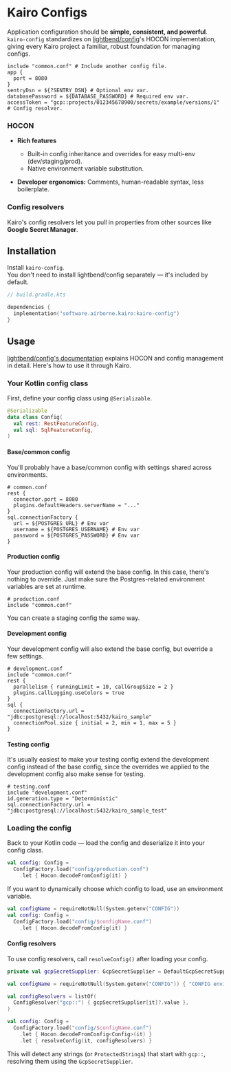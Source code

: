 # Kairo Configs

Application configuration should be **simple, consistent, and powerful**.\
`kairo-config` standardizes on [lightbend/config](https://github.com/lightbend/config)'s HOCON implementation,
giving every Kairo project a familiar, robust foundation for managing configs.

```hocon
include "common.conf" # Include another config file.
app {
  port = 8080
}
sentryDsn = ${?SENTRY_DSN} # Optional env var.
databasePassword = ${DATABASE_PASSWORD} # Required env var.
accessToken = "gcp::projects/012345678900/secrets/example/versions/1" # Config resolver.
```

### HOCON

- **Rich features**
  - Built-in config inheritance and overrides for easy multi-env (dev/staging/prod).
  - Native environment variable substitution.

- **Developer ergonomics:** Comments, human-readable syntax, less boilerplate.

### Config resolvers

Kairo's config resolvers let you pull in properties from other sources
like **Google Secret Manager**.

## Installation

Install `kairo-config`.\
You don't need to install lightbend/config separately —
it's included by default.

```kotlin
// build.gradle.kts

dependencies {
  implementation("software.airborne.kairo:kairo-config")
}
```

## Usage

[lightbend/config's documentation](https://github.com/lightbend/config)
explains HOCON and config management in detail.
Here's how to use it through Kairo.

### Your Kotlin config class

First, define your config class using `@Serializable`.

```kotlin
@Serializable
data class Config(
  val rest: RestFeatureConfig,
  val sql: SqlFeatureConfig,
)
```

#### Base/common config

You'll probably have a base/common config with settings shared across environments.

```hocon
# common.conf
rest {
  connector.port = 8080
  plugins.defaultHeaders.serverName = "..."
}
sql.connectionFactory {
  url = ${POSTGRES_URL} # Env var
  username = ${POSTGRES_USERNAME} # Env var
  password = ${POSTGRES_PASSWORD} # Env var
}
```

#### Production config

Your production config will extend the base config.
In this case, there's nothing to override.
Just make sure the Postgres-related environment variables are set at runtime.

```hocon
# production.conf
include "common.conf"
```

You can create a staging config the same way.

#### Development config

Your development config will also extend the base config,
but override a few settings.

```hocon
# development.conf
include "common.conf"
rest {
  parallelism { runningLimit = 10, callGroupSize = 2 }
  plugins.callLogging.useColors = true
}
sql {
  connectionFactory.url = "jdbc:postgresql://localhost:5432/kairo_sample"
  connectionPool.size { initial = 2, min = 1, max = 5 }
}
```

#### Testing config

It's usually easiest to make your testing config extend the development config instead of the base config,
since the overrides we applied to the development config also make sense for testing.

```hocon
# testing.conf
include "development.conf"
id.generation.type = "Deterministic"
sql.connectionFactory.url = "jdbc:postgresql://localhost:5432/kairo_sample_test"
```

### Loading the config

Back to your Kotlin code — load the config and deserialize it into your config class.

```kotlin
val config: Config =
  ConfigFactory.load("config/production.conf")
    .let { Hocon.decodeFromConfig(it) }
```

If you want to dynamically choose which config to load, use an environment variable.

```kotlin
val configName = requireNotNull(System.getenv("CONFIG"))
val config: Config =
  ConfigFactory.load("config/$configName.conf")
    .let { Hocon.decodeFromConfig(it) }
```

#### Config resolvers

To use config resolvers, call `resolveConfig()` after loading your config.

```kotlin
private val gcpSecretSupplier: GcpSecretSupplier = DefaultGcpSecretSupplier()

val configName = requireNotNull(System.getenv("CONFIG")) { "CONFIG environment variable not set." }

val configResolvers = listOf(
  ConfigResolver("gcp::") { gcpSecretSupplier[it]?.value },
)

val config: Config =
  ConfigFactory.load("config/$configName.conf")
    .let { Hocon.decodeFromConfig<Config>(it) }
    .let { resolveConfig(it, configResolvers) }
```

This will detect any strings (or `ProtectedString`s) that start with `gcp::`,
resolving them using the `GcpSecretSupplier`.
